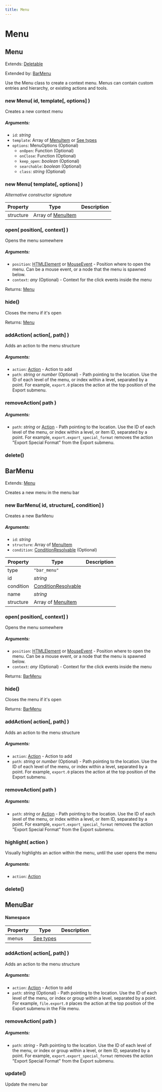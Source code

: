 ```yaml
---
title: Menu
---
```


# Menu
## Menu
Extends: [Deletable](misc#deletable)

Extended by: [BarMenu](menu#barmenu)

Use the Menu class to create a context menu. Menus can contain custom entries and hierarchy, or existing actions and tools.

### new Menu( id, template[, options] )
Creates a new context menu

##### Arguments:
* `id`: *string*
* `template`: Array of [MenuItem](https://github.com/as/as-types/blob/8049169/types/menu.d.ts#L19) or [See types](https://github.com/as/as-types/blob/8049169/types/menu.d.ts#L36)
* `options`: MenuOptions (Optional)
	* `onOpen`: Function (Optional)
	* `onClose`: Function (Optional)
	* `keep_open`: *boolean* (Optional)
	* `searchable`: *boolean* (Optional)
	* `class`: *string* (Optional)

### new Menu( template[, options] )
*Alternative constructor signature*


| Property | Type | Description |
| -------- | ---- | ----------- |
| structure | Array of [MenuItem](https://github.com/as/as-types/blob/8049169/types/menu.d.ts#L19) |  |

### open( position[, context] )
Opens the menu somewhere

##### Arguments:
* `position`: [HTMLElement](https://developer.mozilla.org/en-US/docs/Web/API/HTMLElement) or [MouseEvent](#MouseEvent) - Position where to open the menu. Can be a mouse event, or a node that the menu is spawned below.
* `context`: *any* (Optional) - Context for the click events inside the menu

Returns: [Menu](menu#menu-1)

### hide()
Closes the menu if it's open


Returns: [Menu](menu#menu-1)

### addAction( action[, path] )
Adds an action to the menu structure

##### Arguments:
* `action`: [Action](action#action-1) - Action to add
* `path`: *string* or *number* (Optional) - Path pointing to the location. Use the ID of each level of the menu, or index within a level, separated by a point. For example,  `export.0`  places the action at the top position of the Export submenu.


### removeAction( path )
##### Arguments:
* `path`: *string* or [Action](action#action-1) - Path pointing to the location. Use the ID of each level of the menu, or index within a level, or item ID, separated by a point. For example,  `export.export_special_format`  removes the action "Export Special Format" from the Export submenu.


### delete()



## BarMenu
Extends: [Menu](menu#menu-1)

Creates a new menu in the menu bar

### new BarMenu( id, structure[, condition] )
Creates a new BarMenu

##### Arguments:
* `id`: *string*
* `structure`: Array of [MenuItem](https://github.com/as/as-types/blob/8049169/types/menu.d.ts#L19)
* `condition`: [ConditionResolvable](https://github.com/as/as-types/blob/main/types/util.d.ts#L1) (Optional)


| Property | Type | Description |
| -------- | ---- | ----------- |
| type | `"bar_menu"` |  |
| id | *string* |  |
| condition | [ConditionResolvable](https://github.com/as/as-types/blob/main/types/util.d.ts#L1) |  |
| name | *string* |  |
| structure | Array of [MenuItem](https://github.com/as/as-types/blob/8049169/types/menu.d.ts#L19) |  |

### open( position[, context] )
Opens the menu somewhere

##### Arguments:
* `position`: [HTMLElement](https://developer.mozilla.org/en-US/docs/Web/API/HTMLElement) or [MouseEvent](#MouseEvent) - Position where to open the menu. Can be a mouse event, or a node that the menu is spawned below.
* `context`: *any* (Optional) - Context for the click events inside the menu

Returns: [BarMenu](menu#barmenu)

### hide()
Closes the menu if it's open


Returns: [BarMenu](menu#barmenu)

### addAction( action[, path] )
Adds an action to the menu structure

##### Arguments:
* `action`: [Action](action#action-1) - Action to add
* `path`: *string* or *number* (Optional) - Path pointing to the location. Use the ID of each level of the menu, or index within a level, separated by a point. For example,  `export.0`  places the action at the top position of the Export submenu.


### removeAction( path )
##### Arguments:
* `path`: *string* or [Action](action#action-1) - Path pointing to the location. Use the ID of each level of the menu, or index within a level, or item ID, separated by a point. For example,  `export.export_special_format`  removes the action "Export Special Format" from the Export submenu.


### highlight( action )
Visually highlights an action within the menu, until the user opens the menu

##### Arguments:
* `action`: [Action](action#action-1)


### delete()



## MenuBar
#### Namespace

| Property | Type | Description |
| -------- | ---- | ----------- |
| menus | [See types](https://github.com/as/as-types/blob/8049169/types/menu.d.ts#L82) |  |

### addAction( action[, path] )
Adds an action to the menu structure

##### Arguments:
* `action`: [Action](action#action-1) - Action to add
* `path`: *string* (Optional) - Path pointing to the location. Use the ID of each level of the menu, or index or group within a level, separated by a point. For example,  `file.export.0`  places the action at the top position of the Export submenu in the File menu.


### removeAction( path )
##### Arguments:
* `path`: *string* - Path pointing to the location. Use the ID of each level of the menu, or index or group within a level, or item ID, separated by a point. For example,  `export.export_special_format`  removes the action "Export Special Format" from the Export submenu.


### update()
Update the menu bar



